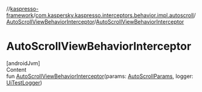 //[kaspresso-framework](../../index.md)/[com.kaspersky.kaspresso.interceptors.behavior.impl.autoscroll](../index.md)/[AutoScrollViewBehaviorInterceptor](index.md)/[AutoScrollViewBehaviorInterceptor](-auto-scroll-view-behavior-interceptor.md)



# AutoScrollViewBehaviorInterceptor  
[androidJvm]  
Content  
fun [AutoScrollViewBehaviorInterceptor](-auto-scroll-view-behavior-interceptor.md)(params: [AutoScrollParams](../../com.kaspersky.kaspresso.params/-auto-scroll-params/index.md), logger: [UiTestLogger](../../com.kaspersky.kaspresso.logger/-ui-test-logger/index.md))  




